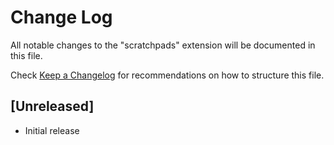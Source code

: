 # Change Log
All notable changes to the "scratchpads" extension will be documented in this file.

Check [Keep a Changelog](http://keepachangelog.com/) for recommendations on how to structure this file.

## [Unreleased]
- Initial release